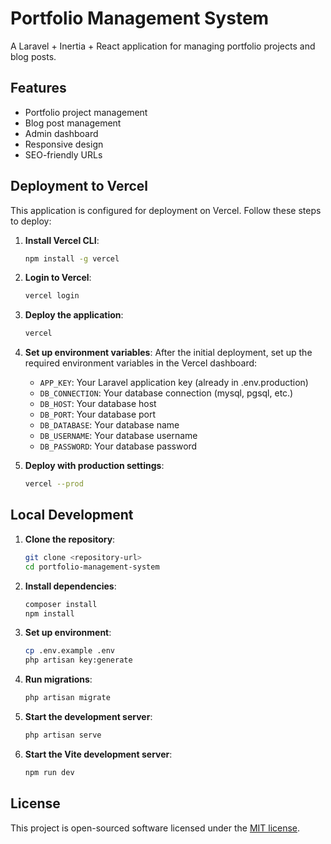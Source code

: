 # Portfolio Management System

A Laravel + Inertia + React application for managing portfolio projects and blog posts.

## Features

- Portfolio project management
- Blog post management
- Admin dashboard
- Responsive design
- SEO-friendly URLs

## Deployment to Vercel

This application is configured for deployment on Vercel. Follow these steps to deploy:

1. **Install Vercel CLI**:
   ```bash
   npm install -g vercel
   ```

2. **Login to Vercel**:
   ```bash
   vercel login
   ```

3. **Deploy the application**:
   ```bash
   vercel
   ```

4. **Set up environment variables**:
   After the initial deployment, set up the required environment variables in the Vercel dashboard:
   - `APP_KEY`: Your Laravel application key (already in .env.production)
   - `DB_CONNECTION`: Your database connection (mysql, pgsql, etc.)
   - `DB_HOST`: Your database host
   - `DB_PORT`: Your database port
   - `DB_DATABASE`: Your database name
   - `DB_USERNAME`: Your database username
   - `DB_PASSWORD`: Your database password

5. **Deploy with production settings**:
   ```bash
   vercel --prod
   ```

## Local Development

1. **Clone the repository**:
   ```bash
   git clone <repository-url>
   cd portfolio-management-system
   ```

2. **Install dependencies**:
   ```bash
   composer install
   npm install
   ```

3. **Set up environment**:
   ```bash
   cp .env.example .env
   php artisan key:generate
   ```

4. **Run migrations**:
   ```bash
   php artisan migrate
   ```

5. **Start the development server**:
   ```bash
   php artisan serve
   ```

6. **Start the Vite development server**:
   ```bash
   npm run dev
   ```

## License

This project is open-sourced software licensed under the [MIT license](https://opensource.org/licenses/MIT).
